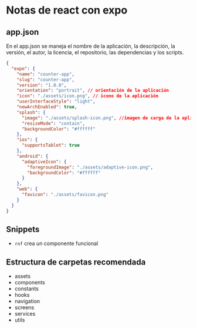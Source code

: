 # Notas de react con expo

## app.json

En el app.json se maneja el nombre de la aplicación, la descripción, la versión, el autor, la licencia, el repositorio, las dependencias y los scripts.

```json
{
  "expo": {
    "name": "counter-app",
    "slug": "counter-app",
    "version": "1.0.0",
    "orientation": "portrait", // orientación de la aplicación
    "icon": "./assets/icon.png", // icono de la aplicación
    "userInterfaceStyle": "light",
    "newArchEnabled": true,
    "splash": {
      "image": "./assets/splash-icon.png", //imagen de carga de la aplicación
      "resizeMode": "contain",
      "backgroundColor": "#ffffff"
    },
    "ios": {
      "supportsTablet": true
    },
    "android": {
      "adaptiveIcon": {
        "foregroundImage": "./assets/adaptive-icon.png",
        "backgroundColor": "#ffffff"
      }
    },
    "web": {
      "favicon": "./assets/favicon.png"
    }
  }
}
```

## Snippets

- `rnf` crea un componente funcional

## Estructura de carpetas recomendada

- assets
- components
- constants
- hooks
- navigation
- screens
- services
- utils
